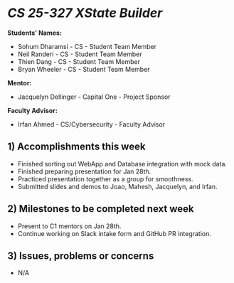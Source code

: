 # *CS 25-327 XState Builder*

**Students' Names:**
 - Sohum Dharamsi - CS - Student Team Member
 - Neil Randeri - CS - Student Team Member
 - Thien Dang - CS - Student Team Member
 - Bryan Wheeler - CS - Student Team Member
   
**Mentor:**
 - Jacquelyn Dellinger - Capital One - Project Sponsor
   
**Faculty Advisor:**
 - Irfan Ahmed - CS/Cybersecurity - Faculty Advisor
 
## 1) Accomplishments this week ##
   - Finished sorting out WebApp and Database integration with mock data.
   - Finished preparing presentation for Jan 28th.
   - Practiced presentation together as a group for smoothness.
   - Submitted slides and demos to Joao, Mahesh, Jacquelyn, and Irfan.

## 2) Milestones to be completed next week ##
   - Present to C1 mentors on Jan 28th.
   - Continue working on Slack intake form and GitHub PR integration.

## 3) Issues, problems or concerns ##
   - N/A
   
